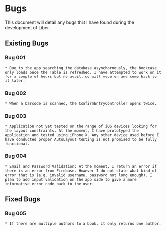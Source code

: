 #  Bugs
This document will detail any bugs that I have found during the development of Liber. 

## Existing Bugs
### Bug 001
    * Due to the app searching the database asynchornously, the bookcase only loads once the Table is refreshed. I have attempted to work on it for a couple of hours but no avail, so will move on and come back to it later. 
### Bug 002
    * When a barcode is scanned, the ConfirmEntryController opens twice.
### Bug 003
    * Application not yet tested on the range of iOS devices looking for the layout constraints. At the moment, I have prototyped the application and tested using iPhone X. Any other device used before I have conducted proper AutoLayout testing is not promised to be fully functional. 
### Bug 004
    * Email and Password Validation: At the moment, I return an error if there is an error from Firebase. However I do not state what kind of error that is (e.g. invalid username, password not long enough). I plan to add input validation on the app side to give a more informative error code back to the user.

## Fixed Bugs
### Bug 005
    * If there are multiple authors to a book, it only returns one author.
